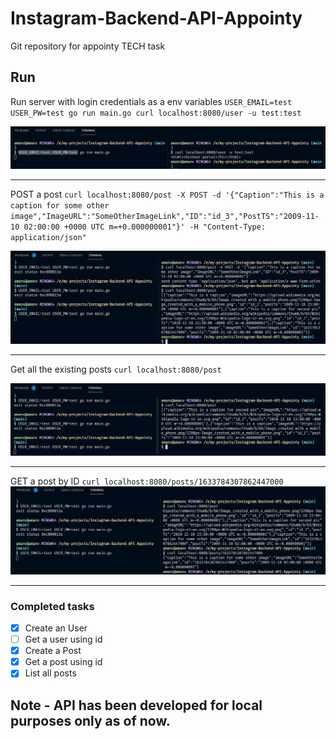 # Instagram-Backend-API-Appointy
Git repository for appointy TECH task


## Run
Run server with login credentials as a env variables
`USER_EMAIL=test USER_PW=test go run main.go
curl localhost:8080/user -u test:test`

![local-login](img/local-login.png)

---

POST a post
`curl localhost:8080/post -X POST -d '{"Caption":"This is a caption for some other image","ImageURL":"SomeOtherImageLink","ID":"id_3","PostTS":"2009-11-10 02:00:00 +0000 UTC m=+0.000000001"}' -H "Content-Type: application/json"`

![POST-post](img/post-posts.png)

---

Get all the existing posts
`curl localhost:8080/post`

![get-posts](img/get-posts.png)

---

GET a post by ID
`curl localhost:8080/posts/1633784307862447000`
![get-post-by-id](img/get-post-by-id.png)

---

### Completed tasks

- [x] Create an User
- [ ] Get a user using id
- [x] Create a Post
- [x] Get a post using id
- [x] List all posts

## Note - API has been developed for local purposes only as of now.

